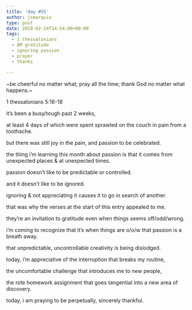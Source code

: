 ```yaml
---
title: 'day #55'
author: jsmarquis
type: post
date: 2010-02-24T14:54:00+00:00
tags:
  - 1 thessalonians
  - AM gratitude
  - ignoring passion
  - prayer
  - thanks

---
```

~be cheerful no matter what; pray all the time; thank God no matter what happens.~

  1 thessalonians 5:16-18


  it&#8217;s been a busy/tough past 2 weeks,

  at least 4 days of which were spent sprawled on the couch in pain from a toothache.

  but there was still joy in the pain, and passion to be celebrated.


  the thing i&#8217;m learning this month about passion is that it comes from unexpected places & at unexpected times.

  passion doesn&#8217;t like to be predictable or controlled.

  and it doesn&#8217;t like to be ignored.

  ignoring & not appreciating it causes it to go in search of another.


  that was why the verses at the start of this entry appealed to me.

  they&#8217;re an invitation to gratitude even when things seems off/odd/wrong.

  i&#8217;m coming to recognize that it&#8217;s when things are o/o/w that passion is a breath away.

  that unpredictable, uncontrollable creativity is being dislodged.


  today, i&#8217;m appreciative of the interruption that breaks my routine,

  the uncomfortable challenge that introduces me to new people,

  the rote homework assignment that goes tangential into a new area of discovery.


  today, i am praying to be perpetually, sincerely thankful.